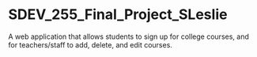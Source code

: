 # SDEV_255_Final_Project_SLeslie
A web application that allows students to sign up for college courses, and for teachers/staff to add, delete, and edit courses.
